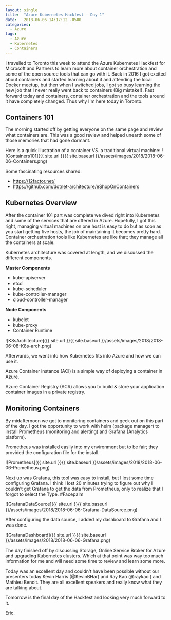 ```yaml
---
layout: single
title:  "Azure Kubernetes Hackfest - Day 1"
date:   2018-06-06 14:17:12 -0500
categories:
  - Azure
tags:
  - Azure
  - Kubernetes
  - Containers
---
```



I travelled to Toronto this week to attend the Azure Kubernetes Hackfest for Microsoft and Partners to learn more about container orchestration and some of the open source tools that can go with it. Back in 2016 I got excited about containers and started learning about it and attending the local Docker meetup, but then when I switched jobs, I got so busy learning the new job that I never really went back to containers (Big mistake!). Fast forward today and containers, container orchestration and the tools around it have completely changed. Thus why I'm here today in Toronto.

## Containers 101

The morning started off by getting everyone on the same page and review what containers are. This was a good review and helped unearth some of those memories that had gone dormant.

Here is a quick illustration of a container VS. a traditional virtual machine:
![Containers101]({{ site.url }}{{ site.baseurl }}/assets/images/2018/2018-06-06-Containers.png)

Some fascinating resources shared:
- https://12factor.net/
- https://github.com/dotnet-architecture/eShopOnContainers


## Kubernetes Overview
After the container 101 part was complete we dived right into Kubernetes and some of the services that are offered in Azure. Hopefully, I got this right, managing virtual machines on one host is easy to do but as soon as you start getting five hosts, the job of maintaining it becomes pretty hard. Container orchestration tools like Kubernetes are like that; they manage all the containers at scale.

Kubernetes architecture was covered at length, and we discussed the different components.

**Master Components**
- kube-apiserver
- etcd
- kube-scheduler
- kube-controller-manager
- cloud-controller-manager

**Node Components**
- kubelet
- kube-proxy
- Container Runtime


![K8sArchitecture]({{ site.url }}{{ site.baseurl }}/assets/images/2018/2018-06-08-K8s-arch.png)

Afterwards, we went into how Kubernetes fits into Azure and how we can use it.

Azure Container instance (ACI) is a simple way of deploying a container in Azure. 

Azure Container Registry (ACR) allows you to build & store your application container images in a private registry.

## Monitoring Containers
By midafternoon we got to monitoring containers and geek out on this part of the day.  I got the opportunity to work with helm (package manager) to install Prometheus (monitoring and alerting) and Grafana (Analytics platform).

Prometheus was installed easily into my environment but to be fair; they provided the configuration file for the install.

![Prometheus]({{ site.url }}{{ site.baseurl }}/assets/images/2018/2018-06-06-Prometheus.png)

Next up was Grafana, this tool was easy to install, but I lost some time configuring Grafana.  I think I lost 20 minutes trying to figure out why I couldn't get Grafana to get the data from Prometheus, only to realize that I forgot to select the Type. #Facepalm

![GrafanaDataSource]({{ site.url }}{{ site.baseurl }}/assets/images/2018/2018-06-06-Grafana-DataSource.png)

After configuring the data source, I added my dashboard to Grafana and I was done.

![GrafanaDashboard]({{ site.url }}{{ site.baseurl }}/assets/images/2018/2018-06-06-Grafana.png)

The day finished off by discussing Storage, Online Service Broker for Azure and upgrading Kubernetes clusters. Which at that point was way too much information for me and will need some time to review and learn some more.

Today was an excellent day and couldn't have been possible without our presenters today Kevin Harris (@KevinBHar) and Ray Kao (@raykao ) and Mathieu Benoit. They are all excellent speakers and really know what they are talking about.

Tomorrow is the final day of the Hackfest and looking very much forward to it.

Eric.